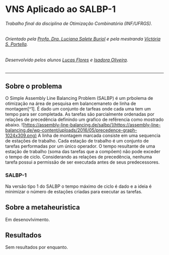# VNS Aplicado ao SALBP-1
###### Trabalho final da disciplina de Otimização Combinatória (INF/UFRGS).
###### Orientado pela [Profa. Dra. Luciana Salete Buriol](http://www.inf.ufrgs.br/~buriol/) e pela mestranda [Victória S. Portella](https://github.com/victoriasimonetti).
###### Desenvolvido pelos alunos [Lucas Flores](https://github.com/pacluke) e [Isadora Oliveira](https://github.com/isadorasop).
---

## Sobre o problema
O Simple Assembly Line Balancing Problem (SALBP) é um prbolema de otimização na área de pesquisa em balancemaneto de linha de montagem[^1]. É dado um conjunto de tarfeas onde cada uma tem um tempo para ser completada. As tarefas são parcialmente ordenadas por relações de precedência definindo um grafico de refêrencia como mostrado abaixo.
![https://assembly-line-balancing.de/salbp/](https://assembly-line-balancing.de/wp-content/uploads/2016/05/precedence-graph-1024x309.png)
A linha de montagem marcada consiste em uma sequencia de estações de trabalho. Cada estação de trabalho é um conjunto de tarefas performadas por um único operador. O tempo resultante de uma estação de trabalho (soma das tarefas que a compõem) não pode exceder o tempo de ciclo. Considerando as relações de precedência, nenhuma tarefa possui a permissão de ser executada antes de seus predecessores.

### SALBP-1
Na versão tipo 1 do SALBP o tempo máximo de ciclo é dado e a ideia é minimizar o número de estações criadas para executar as tarefas.

[1]: https://assembly-line-balancing.de/salbp/

## Sobre a metaheuristica
Em desenovlvimento.
## Resultados
Sem resultados por enquanto.
